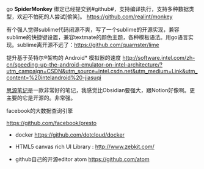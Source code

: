 go **SpiderMonkey** 绑定已经提交到#github#，支持编译执行，支持多种数据类型，欢迎不怕死的人尝试[偷笑]。
https://github.com/realint/monkey

有个强人觉得sublime代码闭源不爽，写了一个sublime的开源实现，兼容sublime的快捷键设置，兼容textmate的颜色主题，各种模板语法。用go语言实现。sublime离开源不远了：https://github.com/quarnster/lime


提升基于英特尔®架构的 Android* 模拟器的速度
http://software.intel.com/zh-cn/speeding-up-the-android-emulator-on-intel-architecture/?utm_campaign=CSDN&utm_source=intel.csdn.net&utm_medium=Link&utm_content=%20intelandroid%20-jiasuqi

[思源笔记](https://github.com/siyuan-note/siyuan)是一款非常好的笔记，我感觉比Obsidian要强大，跟Notion好像啊。更主要的它是开源的。非常强。

facebook的大数据查询引擎

https://github.com/facebook/presto


* docker  https://github.com/dotcloud/docker


* HTML5 canvas rich UI  Library : http://www.zebkit.com/

* github自己的开源editor atom   https://github.com/atom
